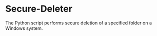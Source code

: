 # Secure-Deleter
 The Python script performs secure deletion of a specified folder on a Windows system. 
